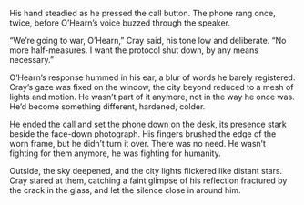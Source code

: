 His hand steadied as he pressed the call button. The phone rang once, twice, before O’Hearn’s voice buzzed through the speaker. 

“We’re going to war, O’Hearn,” Cray said, his tone low and deliberate. “No more half-measures. I want the protocol shut down, by any means necessary.” 

O’Hearn’s response hummed in his ear, a blur of words he barely registered. Cray’s gaze was fixed on the window, the city beyond reduced to a mesh of lights and motion. He wasn’t part of it anymore, not in the way he once was. He’d become something different, hardened, colder. 

He ended the call and set the phone down on the desk, its presence stark beside the face-down photograph. His fingers brushed the edge of the worn frame, but he didn’t turn it over. There was no need. He wasn’t fighting for them anymore, he was fighting for humanity. 

Outside, the sky deepened, and the city lights flickered like distant stars. Cray stared at them, catching a faint glimpse of his reflection fractured by the crack in the glass, and let the silence close in around him.
